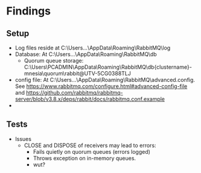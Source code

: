 ﻿# Findings

## Setup
- Log files reside at C:\Users\...\AppData\Roaming\RabbitMQ\log
- Database: At C:\Users\...\AppData\Roaming\RabbitMQ\db
  - Quorum queue storage: C:\Users\PCADMIN\AppData\Roaming\RabbitMQ\db\{clustername}-mnesia\quorum\rabbit@UTV-5CG0388TLJ
- config file: At C:\Users\...\AppData\Roaming\RabbitMQ\advanced.config. See https://www.rabbitmq.com/configure.html#advanced-config-file and https://github.com/rabbitmq/rabbitmq-server/blob/v3.8.x/deps/rabbit/docs/rabbitmq.conf.example
- 

## Tests 
   - Issues
     - CLOSE and DISPOSE of receivers may lead to errors:
       - Fails quietly on quorum queues (errors logged)
       - Throws exception on in-memory queues.
       - wut?